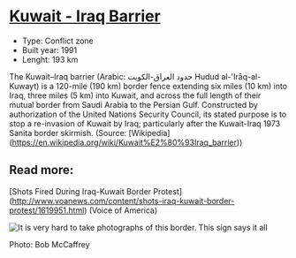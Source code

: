 <!--
West Longitude: 46.5
North Latitude: 30.5
East Longitude: 48.5
South Latitude: 28.7
-->

# [Kuwait - Iraq Barrier](https://en.wikipedia.org/wiki/Kuwait%E2%80%93Iraq_barrier)

* Type: Conflict zone
* Built year: 1991
* Lenght: 193 km

The Kuwait–Iraq barrier (Arabic: حدود العراق-الكويت‎ Hudud al-'Irāq-al-Kuwayt) is a 120-mile (190 km) border fence extending six miles (10 km) into Iraq, three miles (5 km) into Kuwait, and across the full length of their mutual border from Saudi Arabia to the Persian Gulf. Constructed by authorization of the United Nations Security Council, its stated purpose is to stop a re-invasion of Kuwait by Iraq; particularly after the Kuwait-Iraq 1973 Sanita border skirmish. (Source: [Wikipedia] (https://en.wikipedia.org/wiki/Kuwait%E2%80%93Iraq_barrier))

## Read more:
[Shots Fired During Iraq-Kuwait Border Protest] (http://www.voanews.com/content/shots-iraq-kuwait-border-protest/1619951.html) (Voice of America)

![It is very hard to take photographs of this border. This sign says it all](http://c2.staticflickr.com/4/3028/2810419273_ef9e80b702_b.jpg)

Photo: Bob McCaffrey
